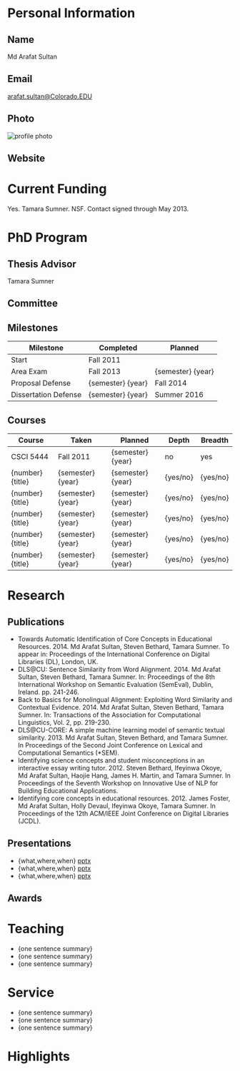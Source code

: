 

# Personal Information

## Name
Md Arafat Sultan

## Email
arafat.sultan@Colorado.EDU

## Photo
![profile photo](files/1MahbcKfDVGEuokHlgfTXuI3trxCCGhwVAoy4pZGBxe8-photo-0.png)

## Website


# Current Funding
Yes. Tamara Sumner. NSF. Contact signed through May 2013.

# PhD Program

## Thesis Advisor
Tamara Sumner

## Committee


## Milestones

| Milestone            | Completed         | Planned           |         
| -------------------- | ----------------- | ----------------- |
| Start                |     Fall 2011     |                   |
| Area Exam            | Fall 2013         | {semester} {year} |
| Proposal Defense     | {semester} {year} | Fall 2014         |
| Dissertation Defense | {semester} {year} | Summer 2016       |

## Courses

| Course           | Taken             | Planned            | Depth    | Breadth | 
| ---------------- | ----------------- | ------------------ | -------- | ------- |
| CSCI 5444        | Fall 2011         | {semester} {year}  | no       | yes     |
| {number} {title} | {semester} {year} | {semester} {year}  | {yes/no} | {yes/no}|
| {number} {title} | {semester} {year} | {semester} {year}  | {yes/no} | {yes/no}|
| {number} {title} | {semester} {year} | {semester} {year}  | {yes/no} | {yes/no}|
| {number} {title} | {semester} {year} | {semester} {year}  | {yes/no} | {yes/no}|
| {number} {title} | {semester} {year} | {semester} {year}  | {yes/no} | {yes/no}|

# Research

## Publications


* Towards Automatic Identification of Core Concepts in Educational Resources. 2014. Md Arafat Sultan, Steven Bethard, Tamara Sumner. To appear in: Proceedings of the International Conference on Digital Libraries (DL), London, UK.
* DLS@CU: Sentence Similarity from Word Alignment. 2014. Md Arafat Sultan, Steven Bethard, Tamara Sumner. In: Proceedings of the 8th International Workshop on Semantic Evaluation (SemEval), Dublin, Ireland. pp. 241-246.
* Back to Basics for Monolingual Alignment: Exploiting Word Similarity and Contextual Evidence. 2014. Md Arafat Sultan, Steven Bethard, Tamara Sumner. In: Transactions of the Association for Computational Linguistics, Vol. 2, pp. 219-230.
* DLS@CU-CORE: A simple machine learning model of semantic textual similarity. 2013. Md Arafat Sultan, Steven Bethard, and Tamara Sumner. In Proceedings of the Second Joint Conference on Lexical and Computational Semantics (*SEM).
* Identifying science concepts and student misconceptions in an interactive essay writing tutor. 2012. Steven Bethard, Ifeyinwa Okoye, Md Arafat Sultan, Haojie Hang, James H. Martin, and Tamara Sumner.  In Proceedings of the Seventh Workshop on Innovative Use of NLP for Building Educational Applications.
* Identifying core concepts in educational resources. 2012. James Foster, Md Arafat Sultan, Holly Devaul, Ifeyinwa Okoye, Tamara Sumner. In Proceedings of the 12th ACM/IEEE Joint Conference on Digital Libraries (JCDL).



## Presentations

* {what,where,when} [pptx](files/presentation-file.pptx)
* {what,where,when} [pptx](files/presentation-file.pptx)
* {what,where,when} [pptx](files/presentation-file.pptx)
      
## Awards


# Teaching

* {one sentence summary}
* {one sentence summary}
* {one sentence summary}

# Service

* {one sentence summary}
* {one sentence summary}
* {one sentence summary}

# Highlights

